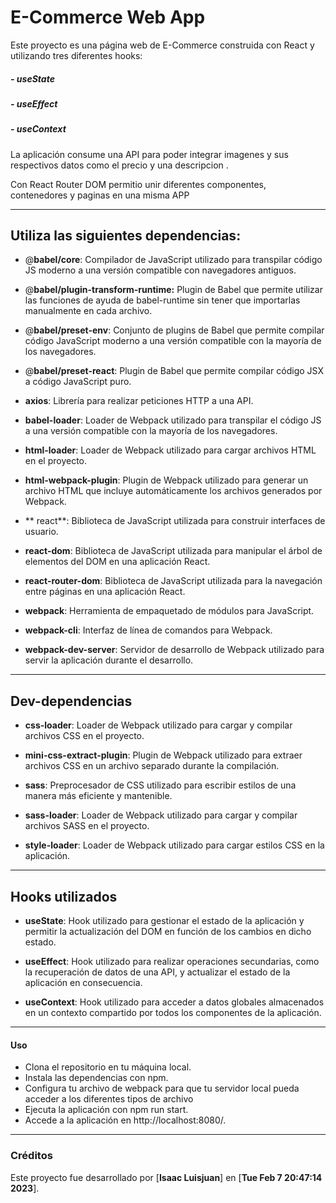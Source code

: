 # **E-Commerce Web App**
Este proyecto es una página web de E-Commerce construida con React y utilizando tres diferentes hooks: 
#####  - useState
##### - useEffect 
##### - useContext

La aplicación consume una API para poder integrar imagenes y sus respectivos datos como el precio y una descripcion . 

Con React Router DOM permitio unir diferentes componentes, contenedores y paginas en una misma APP 

------------

## Utiliza las siguientes dependencias:

-  @**babel/core**: Compilador de JavaScript utilizado para transpilar código JS moderno a una versión compatible con navegadores antiguos.

-  @**babel/plugin-transform-runtime:** Plugin de Babel que permite utilizar las funciones de ayuda de babel-runtime sin tener que importarlas manualmente en cada archivo.

- @**babel/preset-env**: Conjunto de plugins de Babel que permite compilar código JavaScript moderno a una versión compatible con la mayoría de los navegadores.

- @**babel/preset-react**: Plugin de Babel que permite compilar código JSX a código JavaScript puro.

- **axios**: Librería para realizar peticiones HTTP a una API.

- **babel-loader**: Loader de Webpack utilizado para transpilar el código JS a una versión compatible con la mayoría de los navegadores.

- **html-loader**: Loader de Webpack utilizado para cargar archivos HTML en el proyecto.

- **html-webpack-plugin**: Plugin de Webpack utilizado para generar un archivo HTML que incluye automáticamente los archivos generados por Webpack.

- ** react**: Biblioteca de JavaScript utilizada para construir interfaces de usuario.

- **react-dom**: Biblioteca de JavaScript utilizada para manipular el árbol de elementos del DOM en una aplicación React.

- **react-router-dom**: Biblioteca de JavaScript utilizada para la navegación entre páginas en una aplicación React.

- **webpack**: Herramienta de empaquetado de módulos para JavaScript.

- **webpack-cli**: Interfaz de línea de comandos para Webpack.

- **webpack-dev-server**: Servidor de desarrollo de Webpack utilizado para servir la aplicación durante el desarrollo.


------------


## Dev-dependencias

- **css-loader**: Loader de Webpack utilizado para cargar y compilar archivos CSS en el proyecto.

- **mini-css-extract-plugin**: Plugin de Webpack utilizado para extraer archivos CSS en un archivo separado durante la compilación.

- **sass**: Preprocesador de CSS utilizado para escribir estilos de una manera más eficiente y mantenible.

- **sass-loader**: Loader de Webpack utilizado para cargar y compilar archivos SASS en el proyecto.

- **style-loader**: Loader de Webpack utilizado para cargar estilos CSS en la aplicación.

------------

## Hooks utilizados

- **useState**: Hook utilizado para gestionar el estado de la aplicación y permitir la actualización del DOM en función de los cambios en dicho estado.

- **useEffect**: Hook utilizado para realizar operaciones secundarias, como la recuperación de datos de una API, y actualizar el estado de la aplicación en consecuencia.

- **useContext**: Hook utilizado para acceder a datos globales almacenados en un contexto compartido por todos los componentes de la aplicación.

------------

#### Uso
- Clona el repositorio en tu máquina local.
- Instala las dependencias con npm.
- Configura tu archivo de webpack para que tu servidor local pueda acceder a los diferentes tipos de archivo
- Ejecuta la aplicación con npm run start.
- Accede a la aplicación en http://localhost:8080/.

------------

### Créditos

Este proyecto fue desarrollado por [**Isaac Luisjuan**] en [**Tue Feb 7 20:47:14 2023**].